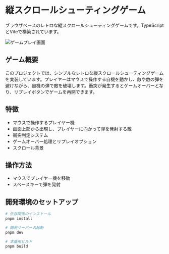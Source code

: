 # 縦スクロールシューティングゲーム

ブラウザベースのレトロな縦スクロールシューティングゲームです。TypeScriptとViteで構築されています。

![ゲームプレイ画面](/home/ubuntu/screenshots/localhost_5173_141909.png)

## ゲーム概要

このプロジェクトでは、シンプルなレトロな縦スクロールシューティングゲームを実装しています。プレイヤーはマウスで操作する自機を動かし、敵や敵の弾を避けながら、自機の弾で敵を破壊します。衝突が発生するとゲームオーバーとなり、リプレイボタンでゲームを再開できます。

## 特徴

- マウスで操作するプレイヤー機
- 画面上部から出現し、プレイヤーに向かって弾を発射する敵
- 衝突判定システム
- ゲームオーバー処理とリプレイオプション
- スクロール背景

## 操作方法

- マウスでプレイヤー機を移動
- スペースキーで弾を発射

## 開発環境のセットアップ

```bash
# 依存関係のインストール
pnpm install

# 開発サーバーの起動
pnpm dev

# 本番用ビルド
pnpm build
```
